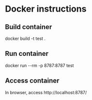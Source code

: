 # Docker instructions

## Build container

docker build -t test .

## Run container

docker run --rm -p 8787:8787 test

## Access container

In browser, access http://localhost:8787/
